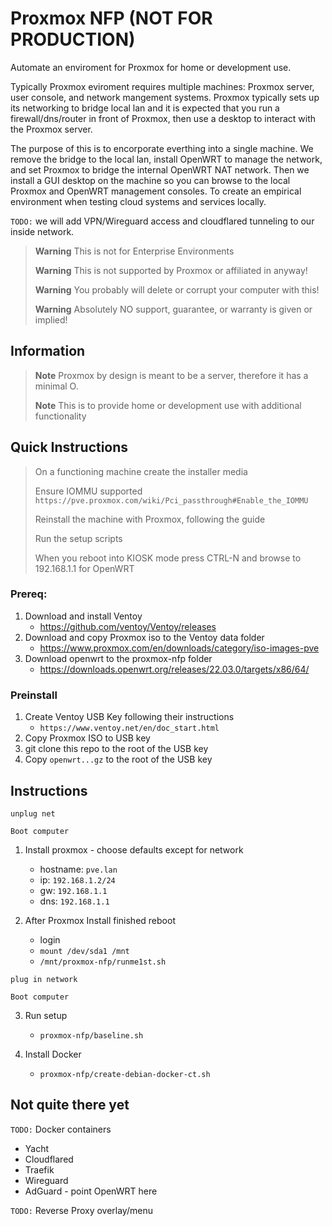 # Proxmox NFP (NOT FOR PRODUCTION)

Automate an  enviroment for Proxmox for home or development use.

Typically Proxmox eviroment requires multiple machines: Proxmox server, user console, and network mangement systems. Proxmox typically sets up its networking to bridge local lan and it is expected that you run a firewall/dns/router in front of Proxmox, then use a desktop to interact with the Proxmox server.  

The purpose of this is to encorporate everthing into a single machine. We remove the bridge to the local lan, install OpenWRT to manage the network, and set Proxmox to bridge the internal OpenWRT NAT network. Then we install a GUI desktop on the machine so you can browse to the local Proxmox and OpenWRT management consoles. To create an empirical environment when testing cloud systems and services locally.

`TODO:` we will add VPN/Wireguard access and cloudflared tunneling to our inside network.

> **Warning**  This is not for Enterprise Environments
>
> **Warning**  This is not supported by Proxmox or affiliated in anyway!
> 
> **Warning**  You probably will delete or corrupt your computer with this!
> 
> **Warning**  Absolutely NO support, guarantee, or warranty is given or implied!

## Information

> **Note** Proxmox by design is meant to be a server, therefore it has a minimal O.
>
> **Note** This is to provide home or development use with additional functionality

## Quick Instructions

> On a functioning machine create the installer media
> 
> Ensure IOMMU supported `https://pve.proxmox.com/wiki/Pci_passthrough#Enable_the_IOMMU`
> 
> Reinstall the machine with Proxmox, following the guide
> 
> Run the setup scripts
> 
> When you reboot into KIOSK mode press CTRL-N and browse to 192.168.1.1 for OpenWRT

### Prereq:

1. Download and install Ventoy
   * https://github.com/ventoy/Ventoy/releases
2. Download and copy Proxmox iso to the Ventoy data folder
   * https://www.proxmox.com/en/downloads/category/iso-images-pve
3. Download openwrt to the proxmox-nfp folder
   * https://downloads.openwrt.org/releases/22.03.0/targets/x86/64/

### Preinstall
1. Create Ventoy USB Key following their instructions
   * `https://www.ventoy.net/en/doc_start.html`
3. Copy Proxmox ISO to USB key
4. git clone this repo to the root of the USB key
5. Copy `openwrt...gz` to the root of the USB key

## Instructions

`unplug net`

`Boot computer`

1. Install proxmox - choose defaults except for network
   * hostname: `pve.lan`
   * ip: `192.168.1.2/24`
   * gw: `192.168.1.1`
   * dns: `192.168.1.1`

2. After Proxmox Install finished reboot
   * login
   * `mount /dev/sda1 /mnt`
   * `/mnt/proxmox-nfp/runme1st.sh` 

`plug in network`

`Boot computer`

3. Run setup
   * `proxmox-nfp/baseline.sh`

4. Install Docker
   * `proxmox-nfp/create-debian-docker-ct.sh`

## Not quite there yet

`TODO:` Docker containers
  * Yacht
  * Cloudflared
  * Traefik
  * Wireguard
  * AdGuard - point OpenWRT here

`TODO:` Reverse Proxy overlay/menu
